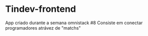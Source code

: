 # Tindev-frontend
 App criado durante a semana omnistack #8
 Consiste em conectar programadores atrávez de "matchs"
